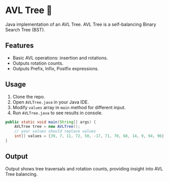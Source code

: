 # AVL Tree 🌲

Java implementation of an AVL Tree. AVL Tree is a self-balancing Binary Search Tree (BST).

## Features

- Basic AVL operations: insertion and rotations.
- Outputs rotation counts.
- Outputs Prefix, Infix, Postfix expressions.

## Usage

1. Clone the repo.
2. Open `AVLTree.java` in your Java IDE.
3. Modify `values` array in `main` method for different input.
4. Run `AVLTree.java` to see results in console.

```java
public static void main(String[] args) {
    AVLTree tree = new AVLTree();
    // your values should replace values
    int[] values = {39, 7, 11, 72, 50, -17, 71, 70, 68, 14, 9, 94, 96};
}
```

## Output

Output shows tree traversals and rotation counts, providing insight into AVL Tree balancing.
